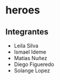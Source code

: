 # heroes

## Integrantes

- Leila Silva
- Ismael Ideme
- Matias Nuñez
- Diego Figueredo 
- Solange Lopez